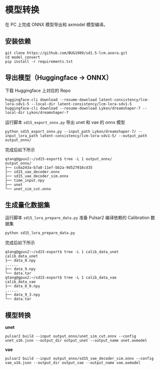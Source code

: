# 模型转换

在 PC 上完成 ONNX 模型导出和 axmodel 模型编译。

## 安装依赖

```
git clone https://github.com/BUG1989/sd1.5-lcm.axera.git
cd model_convert
pip install -r requirements.txt
```

## 导出模型（Huggingface -> ONNX）

下载 Huggingface 上对应的 Repo
```
huggingface-cli download --resume-download latent-consistency/lcm-lora-sdv1-5 --local-dir latent-consistency/lcm-lora-sdv1-5
huggingface-cli download --resume-download Lykon/dreamshaper-7 --local-dir Lykon/dreamshaper-7
```

运行脚本 `sd15_export_onnx.py` 导出 unet 和 vae 的 onnx 模型
```
python sd15_export_onnx.py --input_path Lykon/dreamshaper-7/ --input_lora_path latent-consistency/lcm-lora-sdv1-5/ --output_path output_onnx/
```

完成后如下所示
```
qtang@gpux2:~/sd15-export$ tree -L 1 output_onnx/
output_onnx/
├── cc6a243a-b7a8-11ef-bb2a-9d527016cd35
├── sd15_vae_decoder.onnx
├── sd15_vae_decoder_sim.onnx
├── time_input.npy
├── unet
└── unet_sim_cut.onnx
```

## 生成量化数据集

运行脚本 `sd15_lora_prepare_data.py` 准备 Pulsar2 编译依赖的 Calibration 数据集
```
python sd15_lora_prepare_data.py
```

完成后如下所示
```
qtang@gpux2:~/sd15-export$ tree -L 1 calib_data_unet
calib_data_unet
├── data_0.npy
......
├── data_9.npy
└── data.tar
qtang@gpux2:~/sd15-export$ tree -L 1 calib_data_vae
calib_data_vae
├── data_0_0.npy
......
├── data_9_3.npy
└── data.tar
```

## 模型转换

**unet**
```
pulsar2 build --input output_onnx/unet_sim_cut.onnx --config unet_u16.json --output_dir output_unet --output_name unet.axmodel
```

**vae**
```
pulsar2 build --input output_onnx/sd15_vae_decoder_sim.onnx --config vae_u16.json --output_dir output_vae --output_name vae.axmodel
```

